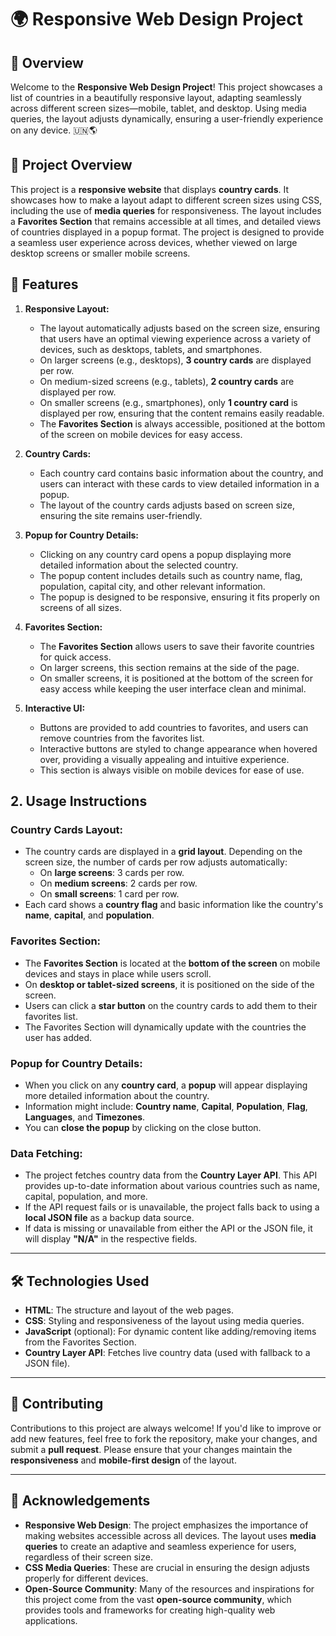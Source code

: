 # 🌍 Responsive Web Design Project

## 📜 Overview

Welcome to the **Responsive Web Design Project**! This project showcases a list of countries in a beautifully responsive layout, adapting seamlessly across different screen sizes—mobile, tablet, and desktop. Using media queries, the layout adjusts dynamically, ensuring a user-friendly experience on any device. 🇺🇳🌎



## 📝 Project Overview

This project is a **responsive website** that displays **country cards**. It showcases how to make a layout adapt to different screen sizes using CSS, including the use of **media queries** for responsiveness. The layout includes a **Favorites Section** that remains accessible at all times, and detailed views of countries displayed in a popup format. The project is designed to provide a seamless user experience across devices, whether viewed on large desktop screens or smaller mobile screens.

## 🔧 Features

1. **Responsive Layout:**
   - The layout automatically adjusts based on the screen size, ensuring that users have an optimal viewing experience across a variety of devices, such as desktops, tablets, and smartphones.
   - On larger screens (e.g., desktops), **3 country cards** are displayed per row.
   - On medium-sized screens (e.g., tablets), **2 country cards** are displayed per row.
   - On smaller screens (e.g., smartphones), only **1 country card** is displayed per row, ensuring that the content remains easily readable.
   - The **Favorites Section** is always accessible, positioned at the bottom of the screen on mobile devices for easy access.

2. **Country Cards:**
   - Each country card contains basic information about the country, and users can interact with these cards to view detailed information in a popup.
   - The layout of the country cards adjusts based on screen size, ensuring the site remains user-friendly.

3. **Popup for Country Details:**
   - Clicking on any country card opens a popup displaying more detailed information about the selected country.
   - The popup content includes details such as country name, flag, population, capital city, and other relevant information.
   - The popup is designed to be responsive, ensuring it fits properly on screens of all sizes.

4. **Favorites Section:**
   - The **Favorites Section** allows users to save their favorite countries for quick access.
   - On larger screens, this section remains at the side of the page.
   - On smaller screens, it is positioned at the bottom of the screen for easy access while keeping the user interface clean and minimal.

5. **Interactive UI:**
   - Buttons are provided to add countries to favorites, and users can remove countries from the favorites list.
   - Interactive buttons are styled to change appearance when hovered over, providing a visually appealing and intuitive experience.
   - This section is always visible on mobile devices for ease of use.
## 2. Usage Instructions

### Country Cards Layout:
- The country cards are displayed in a **grid layout**. Depending on the screen size, the number of cards per row adjusts automatically:
  - On **large screens**: 3 cards per row.
  - On **medium screens**: 2 cards per row.
  - On **small screens**: 1 card per row.
- Each card shows a **country flag** and basic information like the country's **name**, **capital**, and **population**.

### Favorites Section:
- The **Favorites Section** is located at the **bottom of the screen** on mobile devices and stays in place while users scroll.
- On **desktop or tablet-sized screens**, it is positioned on the side of the screen.
- Users can click a **star button** on the country cards to add them to their favorites list.
- The Favorites Section will dynamically update with the countries the user has added.

### Popup for Country Details:
- When you click on any **country card**, a **popup** will appear displaying more detailed information about the country.
- Information might include: **Country name**, **Capital**, **Population**, **Flag**, **Languages**, and **Timezones**.
- You can **close the popup** by clicking on the close button.

### Data Fetching:
- The project fetches country data from the **Country Layer API**. This API provides up-to-date information about various countries such as name, capital, population, and more.
- If the API request fails or is unavailable, the project falls back to using a **local JSON file** as a backup data source.
- If data is missing or unavailable from either the API or the JSON file, it will display **"N/A"** in the respective fields.

---

## 🛠️ Technologies Used
- **HTML**: The structure and layout of the web pages.
- **CSS**: Styling and responsiveness of the layout using media queries.
- **JavaScript** (optional): For dynamic content like adding/removing items from the Favorites Section.
- **Country Layer API**: Fetches live country data (used with fallback to a JSON file).

---


## 🤝 Contributing
Contributions to this project are always welcome! If you'd like to improve or add new features, feel free to fork the repository, make your changes, and submit a **pull request**. Please ensure that your changes maintain the **responsiveness** and **mobile-first design** of the layout.

---



## 🌟 Acknowledgements
- **Responsive Web Design**: The project emphasizes the importance of making websites accessible across all devices. The layout uses **media queries** to create an adaptive and seamless experience for users, regardless of their screen size.
- **CSS Media Queries**: These are crucial in ensuring the design adjusts properly for different devices.
- **Open-Source Community**: Many of the resources and inspirations for this project come from the vast **open-source community**, which provides tools and frameworks for creating high-quality web applications.
